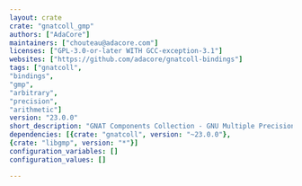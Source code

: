 ```yaml
---
layout: crate
crate: "gnatcoll_gmp"
authors: ["AdaCore"]
maintainers: ["chouteau@adacore.com"]
licenses: ["GPL-3.0-or-later WITH GCC-exception-3.1"]
websites: ["https://github.com/adacore/gnatcoll-bindings"]
tags: ["gnatcoll",
"bindings",
"gmp",
"arbitrary",
"precision",
"arithmetic"]
version: "23.0.0"
short_description: "GNAT Components Collection - GNU Multiple Precision Arithmetic binding"
dependencies: [{crate: "gnatcoll", version: "~23.0.0"},
{crate: "libgmp", version: "*"}]
configuration_variables: []
configuration_values: []

---
```



